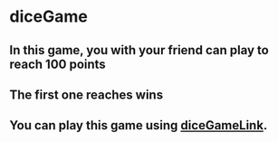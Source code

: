 # diceGame

## In this game, you with your friend can play to reach 100 points
## The first one reaches wins

## You can play this game using [diceGameLink](https://effervescent-cajeta-3c908d.netlify.app/).

